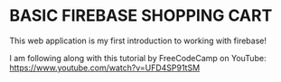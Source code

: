 # BASIC FIREBASE SHOPPING CART
This web application is my first introduction to working with firebase!

I am following along with this tutorial by FreeCodeCamp on YouTube: https://www.youtube.com/watch?v=UFD4SP91tSM